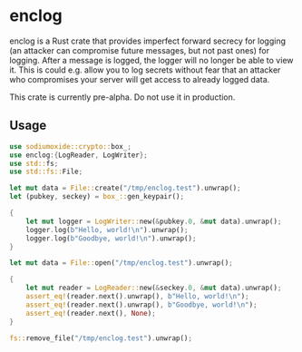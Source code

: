 enclog
======

enclog is a Rust crate that provides imperfect forward secrecy for logging (an attacker can compromise future messages,
but not past ones) for logging. After a message is logged, the logger will no longer be able to view it. This is could
e.g. allow you to log secrets without fear that an attacker who compromises your server will get access to already
logged data.

This crate is currently pre-alpha. Do not use it in production.

Usage
-----

```rust
use sodiumoxide::crypto::box_;
use enclog:{LogReader, LogWriter};
use std::fs;
use std::fs::File;

let mut data = File::create("/tmp/enclog.test").unwrap();
let (pubkey, seckey) = box_::gen_keypair();

{
    let mut logger = LogWriter::new(&pubkey.0, &mut data).unwrap();
    logger.log(b"Hello, world!\n").unwrap();
    logger.log(b"Goodbye, world!\n").unwrap();
}

let mut data = File::open("/tmp/enclog.test").unwrap();

{
    let mut reader = LogReader::new(&seckey.0, &mut data).unwrap();
    assert_eq!(reader.next().unwrap(), b"Hello, world!\n");
    assert_eq!(reader.next().unwrap(), b"Goodbye, world!\n");
    assert_eq!(reader.next(), None);
}

fs::remove_file("/tmp/enclog.test").unwrap();
```